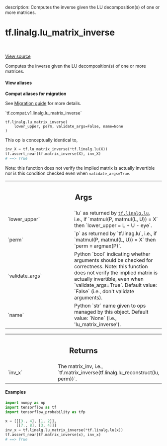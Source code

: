 description: Computes the inverse given the LU decomposition(s) of one or more matrices.

<div itemscope itemtype="http://developers.google.com/ReferenceObject">
<meta itemprop="name" content="tf.linalg.lu_matrix_inverse" />
<meta itemprop="path" content="Stable" />
</div>

# tf.linalg.lu_matrix_inverse

<!-- Insert buttons and diff -->

<table class="tfo-notebook-buttons tfo-api nocontent" align="left">

</table>

<a target="_blank" class="external" href="/code/stable/tensorflow/python/ops/linalg/linalg_impl.py">View source</a>



Computes the inverse given the LU decomposition(s) of one or more matrices.


<section class="expandable">
  <h4 class="showalways">View aliases</h4>
  <p>
<b>Compat aliases for migration</b>
<p>See
<a href="https://www.tensorflow.org/guide/migrate">Migration guide</a> for
more details.</p>
<p>`tf.compat.v1.linalg.lu_matrix_inverse`</p>
</p>
</section>

<pre class="devsite-click-to-copy prettyprint lang-py tfo-signature-link">
<code>tf.linalg.lu_matrix_inverse(
    lower_upper, perm, validate_args=False, name=None
)
</code></pre>



<!-- Placeholder for "Used in" -->

This op is conceptually identical to,

```python
inv_X = tf.lu_matrix_inverse(*tf.linalg.lu(X))
tf.assert_near(tf.matrix_inverse(X), inv_X)
# ==> True
```

Note: this function does not verify the implied matrix is actually invertible
nor is this condition checked even when `validate_args=True`.

<!-- Tabular view -->
 <table class="responsive fixed orange">
<colgroup><col width="214px"><col></colgroup>
<tr><th colspan="2"><h2 class="add-link">Args</h2></th></tr>

<tr>
<td>
`lower_upper`<a id="lower_upper"></a>
</td>
<td>
`lu` as returned by <a href="../../tf/linalg/lu.md"><code>tf.linalg.lu</code></a>, i.e., if `matmul(P,
matmul(L, U)) = X` then `lower_upper = L + U - eye`.
</td>
</tr><tr>
<td>
`perm`<a id="perm"></a>
</td>
<td>
`p` as returned by `tf.linag.lu`, i.e., if `matmul(P, matmul(L, U)) =
X` then `perm = argmax(P)`.
</td>
</tr><tr>
<td>
`validate_args`<a id="validate_args"></a>
</td>
<td>
Python `bool` indicating whether arguments should be checked
for correctness. Note: this function does not verify the implied matrix is
  actually invertible, even when `validate_args=True`.
Default value: `False` (i.e., don't validate arguments).
</td>
</tr><tr>
<td>
`name`<a id="name"></a>
</td>
<td>
Python `str` name given to ops managed by this object.
Default value: `None` (i.e., 'lu_matrix_inverse').
</td>
</tr>
</table>



<!-- Tabular view -->
 <table class="responsive fixed orange">
<colgroup><col width="214px"><col></colgroup>
<tr><th colspan="2"><h2 class="add-link">Returns</h2></th></tr>

<tr>
<td>
`inv_x`<a id="inv_x"></a>
</td>
<td>
The matrix_inv, i.e.,
`tf.matrix_inverse(tf.linalg.lu_reconstruct(lu, perm))`.
</td>
</tr>
</table>


#### Examples

```python
import numpy as np
import tensorflow as tf
import tensorflow_probability as tfp

x = [[[3., 4], [1, 2]],
     [[7., 8], [3, 4]]]
inv_x = tf.linalg.lu_matrix_inverse(*tf.linalg.lu(x))
tf.assert_near(tf.matrix_inverse(x), inv_x)
# ==> True
```